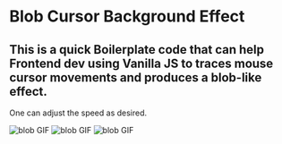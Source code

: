 # Blob Cursor Background Effect

## This is a quick Boilerplate code that can help Frontend dev using Vanilla JS to traces mouse cursor movements and produces a blob-like effect.
One can adjust the speed as desired.

![blob GIF](assets/blob.gif)
![blob GIF]("assets/blob.gif")
![blob GIF]([assets/blob.gif]"https://github.com/MatthewWitika/blob-cursor-background/blob/80b33729681e6a145c3a9de0437faf7c29a8cf42/assets/blob.gif")
